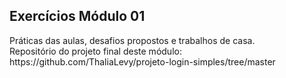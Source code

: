 <h2>Exercícios Módulo 01</h2>

<p>
Práticas das aulas, desafios propostos e trabalhos de casa. <br>
Repositório do projeto final deste módulo: https://github.com/ThaliaLevy/projeto-login-simples/tree/master
</p>

